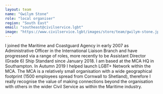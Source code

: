 ```yaml
---
layout: team
name: "Gwilym Stone"
role: "local organiser"
region: "South East"
email: "southeast@civilservice.lgbt"
image: "https://www.civilservice.lgbt/images/store/team/gwilym-stone.jpg"
---
```


I joined the Maritime and Coastguard Agency in early 2007 as Administrative Officer in the International Liaison Branch and have progressed via a range of roles, more recently to be Assistant Director (Grade 6) Ship Standard since January 2018. I am based at the MCA HQ in Southampton. In Autumn 2019 I helped launch LGBT+ Network within the MCA.  The MCA is a relatively small organisation with a wide geographical footprint (1500 employees spread from Cornwall to Shetland), therefore I really recognise the value of making connections beyond the organisation with others in the wider Civil Service as within the Maritime industry.


